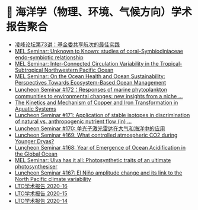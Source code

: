 # 🌊 海洋学（物理、环境、气候方向）学术报告聚合
<!-- BLOG-POST-LIST:START -->
- [凌峰论坛第73讲：基金委共享航次的最佳实践](https://mel.xmu.edu.cn/lecturefile.asp?id=693)
- [MEL Seminar: Unknown to Known: studies of coral-Symbiodiniaceae endo-symbiotic relationship](https://mel.xmu.edu.cn/lecturefile.asp?id=692)
- [MEL Seminar: Inter-Connected Circulation Variability in the Tropical-Subtropical Northwestern Pacific Ocean](https://mel.xmu.edu.cn/lecturefile.asp?id=691)
- [MEL Seminar: On the Ocean Health and Ocean Sustainability: Perspectives Towards Ecosystem-Based Ocean Management](https://mel.xmu.edu.cn/lecturefile.asp?id=690)
- [Luncheon Seminar #172：Responses of marine phytoplankton communities to environmental changes: new insights from a niche ...](https://mel.xmu.edu.cn/lecturefile.asp?id=689)
- [The Kinetics and Mechanism of Copper and Iron Transformation in Aquatic Systems](https://mel.xmu.edu.cn/lecturefile.asp?id=688)
- [Luncheon Seminar #171: Application of stable isotopes in discrimination of natural vs. anthropogenic nutrient flow (in) ...](https://mel.xmu.edu.cn/lecturefile.asp?id=687)
- [Luncheon Seminar #170: 单光子激光雷达在大气和海洋中的应用](https://mel.xmu.edu.cn/lecturefile.asp?id=686)
- [Luncheon Seminar #169: What controlled atmospheric CO2 during Younger Dryas?](https://mel.xmu.edu.cn/lecturefile.asp?id=685)
- [Luncheon Seminar #168: Year of Emergence of Ocean Acidification in the Global Ocean](https://mel.xmu.edu.cn/lecturefile.asp?id=684)
- [MEL Seminar: Ulva has it all: Photosynthetic traits of an ultimate photosynthesiser](https://mel.xmu.edu.cn/lecturefile.asp?id=683)
- [Luncheon Seminar #167: El Niño amplitude change and its link to the North Pacific climate variability](https://mel.xmu.edu.cn/lecturefile.asp?id=682)
- [LTO学术报告 2020-16](http://lto.scsio.ac.cn/xwtz/xsbg/202007/t20200729_572377.html)
- [LTO学术报告 2020-15](http://lto.scsio.ac.cn/xwtz/xsbg/202007/t20200721_570333.html)
- [LTO学术报告 2020-14](http://lto.scsio.ac.cn/xwtz/xsbg/202007/t20200713_568458.html)
<!-- BLOG-POST-LIST:END -->
